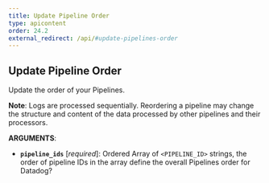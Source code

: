 ```yaml
---
title: Update Pipeline Order
type: apicontent
order: 24.2
external_redirect: /api/#update-pipelines-order
---
```


## Update Pipeline Order

Update the order of your Pipelines.

**Note**: Logs are processed sequentially. Reordering a pipeline may change the structure and content of the data processed by other pipelines and their processors.


**ARGUMENTS**:


* **`pipeline_ids`** [*required*]:
    Ordered Array of `<PIPELINE_ID>` strings, the order of pipeline IDs in the array define the overall Pipelines order for Datadog?
